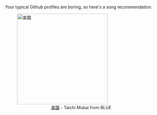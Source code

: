 Your typical Github profiles are boring, so here's a song recommendation.
<figure><img width="300" height="300" src="https://i.scdn.co/image/ab67616d0000b273ef31105ad04bfad299f16368" alt="楽園" /><figcaption align="center"><a href="https://open.spotify.com/track/5bN4WnyKeENDZefYlGEzQJ" target="_blank">楽園</a> - Taichi Mukai from BLUE</figcaption></figure>
